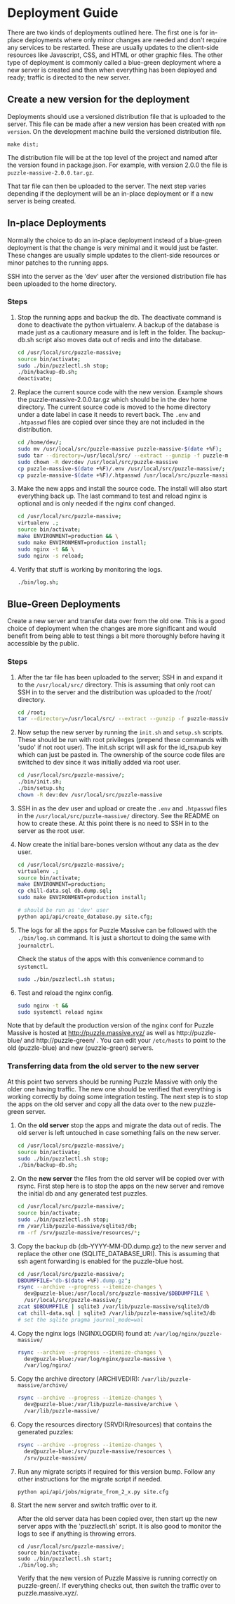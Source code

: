 # Deployment Guide

There are two kinds of deployments outlined here.  The first one is for in-place
deployments where only minor changes are needed and don't require any services
to be restarted.  These are usually updates to the client-side resources like
Javascript, CSS, and HTML or other graphic files. The other type of deployment
is commonly called a blue-green deployment where a new server is created and
then when everything has been deployed and ready; traffic is directed to the new
server.

## Create a new version for the deployment

Deployments should use a versioned distribution file that is uploaded to the
server.  This file can be made after a new version has been created with `npm
version`.  On the development machine build the versioned distribution file.

```
make dist;
```

The distribution file will be at the top level of the project and named after
the version found in package.json.  For example, with version 2.0.0 the file is
`puzzle-massive-2.0.0.tar.gz`.

That tar file can then be uploaded to the server.  The next step varies
depending if the deployment will be an in-place deployment or if a new server
is being created.


## In-place Deployments

Normally the choice to do an in-place deployment instead of a blue-green
deployment is that the change is very minimal and it would just be faster.
These changes are usually simple updates to the client-side resources or minor
patches to the running apps.

SSH into the server as the 'dev' user after the versioned distribution file has
been uploaded to the home directory.

### Steps

1)  Stop the running apps and backup the db.  The deactivate command is done to
    deactivate the python virtualenv.  A backup of the database is made just as
    a cautionary measure and is left in the folder.  The backup-db.sh script
    also moves data out of redis and into the database.

    ```bash
    cd /usr/local/src/puzzle-massive;
    source bin/activate;
    sudo ./bin/puzzlectl.sh stop;
    ./bin/backup-db.sh;
    deactivate;
    ```

2)  Replace the current source code with the new version.  Example shows the
    puzzle-massive-2.0.0.tar.gz which should be in the dev home directory.  The
    current source code is moved to the home directory under a date label in
    case it needs to revert back. The `.env` and `.htpasswd` files are copied
    over since they are not included in the distribution.

    ```bash
    cd /home/dev/;
    sudo mv /usr/local/src/puzzle-massive puzzle-massive-$(date +%F);
    sudo tar --directory=/usr/local/src/ --extract --gunzip -f puzzle-massive-2.0.0.tar.gz
    sudo chown -R dev:dev /usr/local/src/puzzle-massive
    cp puzzle-massive-$(date +%F)/.env /usr/local/src/puzzle-massive/;
    cp puzzle-massive-$(date +%F)/.htpasswd /usr/local/src/puzzle-massive/;
    ```

3)  Make the new apps and install the source code.  The install will also start
    everything back up.  The last command to test and reload nginx is optional
    and is only needed if the nginx conf changed.

    ```bash
    cd /usr/local/src/puzzle-massive;
    virtualenv .;
    source bin/activate;
    make ENVIRONMENT=production && \
    sudo make ENVIRONMENT=production install;
    sudo nginx -t && \
    sudo nginx -s reload;
    ```

4)  Verify that stuff is working by monitoring the logs.

    ```bash
    ./bin/log.sh;
    ```


## Blue-Green Deployments

Create a new server and transfer data over from the old one.  This is a good
choice of deployment when the changes are more significant and would benefit
from being able to test things a bit more thoroughly before having it accessible
by the public.

### Steps

1)  After the tar file has been uploaded to the server; SSH in and expand it to
    the `/usr/local/src/` directory.  This is assuming that only root can SSH in
    to the server and the distribution was uploaded to the /root/ directory.

    ```bash
    cd /root;
    tar --directory=/usr/local/src/ --extract --gunzip -f puzzle-massive-2.0.0.tar.gz
    ```

2)  Now setup the new server by running the `init.sh` and `setup.sh` scripts.
    These should be run with root privileges (prepend these commands with 'sudo'
    if not root user).  The init.sh script will ask for the id_rsa.pub key which
    can just be pasted in. The ownership of the source code files are switched
    to dev since it was initially added via root user.

    ```bash
    cd /usr/local/src/puzzle-massive/;
    ./bin/init.sh;
    ./bin/setup.sh;
    chown -R dev:dev /usr/local/src/puzzle-massive
    ```

3)  SSH in as the dev user and upload or create the `.env` and `.htpasswd` files
    in the `/usr/local/src/puzzle-massive/` directory.  See the README on how to
    create these.  At this point there is no need to SSH in to the server as the
    root user.

4)  Now create the initial bare-bones version without any data as the dev user.

    ```bash
    cd /usr/local/src/puzzle-massive/;
    virtualenv .;
    source bin/activate;
    make ENVIRONMENT=production;
    cp chill-data.sql db.dump.sql;
    sudo make ENVIRONMENT=production install;

    # should be run as 'dev' user
    python api/api/create_database.py site.cfg;
    ```


5)  The logs for all the apps for Puzzle Massive can be followed with the
    `./bin/log.sh` command.  It is just a shortcut to doing the same with
    `journalctrl`.

    Check the status of the apps with this convenience command to `systemctl`.

    ```bash
    sudo ./bin/puzzlectl.sh status;
    ```

6)  Test and reload the nginx config.

    ```bash
    sudo nginx -t &&
    sudo systemctl reload nginx
    ```

Note that by default the production version of the nginx conf for Puzzle Massive
is hosted at http://puzzle.massive.xyz/ as well as http://puzzle-blue/ and
http://puzzle-green/ .  You can edit your `/etc/hosts` to point to the old
(puzzle-blue) and new (puzzle-green) servers.

### Transferring data from the old server to the new server

At this point two servers should be running Puzzle Massive with only the older
one having traffic.  The new one should be verified that everything is working
correctly by doing some integration testing.  The next step is to stop the apps
on the old server and copy all the data over to the new puzzle-green server.

1)  On the **old server** stop the apps and migrate the data out of redis.  The old
    server is left untouched in case something fails on the new server.

    ```bash
    cd /usr/local/src/puzzle-massive/;
    source bin/activate;
    sudo ./bin/puzzlectl.sh stop;
    ./bin/backup-db.sh;
    ```

2)  On the **new server** the files from the old server will be copied over with
    rsync.  First step here is to stop the apps on the new server and remove the
    initial db and any generated test puzzles.

    ```bash
    cd /usr/local/src/puzzle-massive/;
    source bin/activate;
    sudo ./bin/puzzlectl.sh stop;
    rm /var/lib/puzzle-massive/sqlite3/db;
    rm -rf /srv/puzzle-massive/resources/*;
    ```

3)  Copy the backup db (db-YYYY-MM-DD.dump.gz) to the new server and replace the
    other one (SQLITE_DATABASE_URI).  This is assuming that ssh agent forwarding
    is enabled for the puzzle-blue host.

    ```bash
    cd /usr/local/src/puzzle-massive/;
    DBDUMPFILE="db-$(date +%F).dump.gz";
    rsync --archive --progress --itemize-changes \
      dev@puzzle-blue:/usr/local/src/puzzle-massive/$DBDUMPFILE \
      /usr/local/src/puzzle-massive/;
    zcat $DBDUMPFILE | sqlite3 /var/lib/puzzle-massive/sqlite3/db
    cat chill-data.sql | sqlite3 /var/lib/puzzle-massive/sqlite3/db
    # set the sqlite pragma journal_mode=wal
    ```

4)  Copy the nginx logs (NGINXLOGDIR) found at: `/var/log/nginx/puzzle-massive/`

    ```bash
    rsync --archive --progress --itemize-changes \
      dev@puzzle-blue:/var/log/nginx/puzzle-massive \
      /var/log/nginx/
    ```

5)  Copy the archive directory (ARCHIVEDIR): `/var/lib/puzzle-massive/archive/`

    ```bash
    rsync --archive --progress --itemize-changes \
      dev@puzzle-blue:/var/lib/puzzle-massive/archive \
      /var/lib/puzzle-massive/
    ```

6)  Copy the resources directory (SRVDIR/resources) that contains the generated
    puzzles:

    ```bash
    rsync --archive --progress --itemize-changes \
      dev@puzzle-blue:/srv/puzzle-massive/resources \
      /srv/puzzle-massive/
    ```

7)  Run any migrate scripts if required for this version bump.  Follow any other
    instructions for the migrate script if needed.

    ```bash
    python api/api/jobs/migrate_from_2_x.py site.cfg
    ```

8)  Start the new server and switch traffic over to it.

    After the old server data has been copied over, then start up the new server
    apps with the 'puzzlectl.sh' script.  It is also good to monitor the logs to see
    if anything is throwing errors.

    ```
    cd /usr/local/src/puzzle-massive/;
    source bin/activate;
    sudo ./bin/puzzlectl.sh start;
    ./bin/log.sh;
    ```

    Verify that the new version of Puzzle Massive is running correctly on
    puzzle-green/. If everything checks out, then switch the traffic over to
    puzzle.massive.xyz/. 
